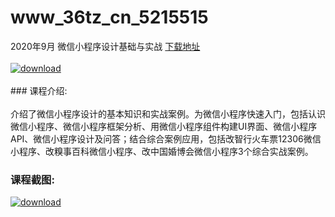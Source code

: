 # www_36tz_cn_5215515
2020年9月 微信小程序设计基础与实战
[下载地址](http://www.36tz.cn/article/5215515 "下载地址")
<br/></br>[![download](http://36tz.cn/muke_img/2020_10_12345.jpg "下载地址")](http://www.36tz.cn/article/5215515 "下载地址")
<br/></br>### 课程介绍:<br/></br>介绍了微信小程序设计的基本知识和实战案例。为微信小程序快速入门，包括认识微信小程序、微信小程序框架分析、用微信小程序组件构建UI界面、微信小程序API、微信小程序设计及问答；结合综合案例应用，包括改智行火车票12306微信小程序、改糗事百科微信小程序、改中国婚博会微信小程序3个综合实战案例。

### 课程截图:
[![download](http://36tz.cn/muke_img/2020_10_1-7.png "下载地址")](http://www.36tz.cn/article/5215515 "下载地址")
